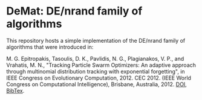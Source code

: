 # DeMat: DE/nrand family of algorithms
This repository hosts a simple implementation of the DE/nrand family of algorithms that were introduced in: 

M. G. Epitropakis, Tasoulis, D. K., Pavlidis, N. G., Plagianakos, V. P., and Vrahatis, M. N., "Tracking Particle Swarm Optimizers: An adaptive approach through multinomial distribution tracking with exponential forgetting", in IEEE Congress on Evolutionary Computation, 2012. CEC 2012. (IEEE World Congress on Computational Intelligence), Brisbane, Australia, 2012. <a href="http://dx.doi.org/10.1109/CEC.2012.6256425" target="_blank">DOI</a>, <a href="http://www.epitropakis.co.uk/publications/export/bibtex/8" target="_blank">BibTex</a>.


